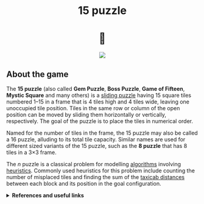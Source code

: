 <div align="center">

<h1> 15 puzzle </h1>

</div>

<div align="center">
<h1>🚧</h1>
</div>

<div align="center">
<img 
 heigh="30px" src="https://camo.githubusercontent.com/cc16307123357f5783b569d53430abc14602cd8b240dd37cf42167ca7b36050e/68747470733a2f2f73332e65752d63656e7472616c2d312e616d617a6f6e6177732e636f6d2f6f76692d70726f6a656374732f31352d70757a7a6c652f64656d6f2e676966">
</div>



## About the game
The **15 puzzle** (also called **Gem Puzzle**, **Boss Puzzle**, **Game of Fifteen**, **Mystic Square** and 
many others) is a [sliding puzzle](https://en.wikipedia.org/wiki/Sliding_puzzle "Sliding puzzle") having 15 square tiles numbered 1–15 in a frame that is 4 tiles high and 4 tiles wide, leaving one unoccupied tile position. Tiles in the same row or column of the open position can be moved by sliding them horizontally or vertically, respectively. The goal of the puzzle is to place the tiles in numerical order.

Named for the number of tiles in the frame, the 15 puzzle may also be called a 16 puzzle, alluding to its total tile capacity. Similar names are used for different sized variants of the 15 puzzle, such as the **8 puzzle** that has 8 tiles in a 3×3 frame.

The _n_ puzzle is a classical problem for modelling [algorithms](https://en.wikipedia.org/wiki/Algorithm "Algorithm") involving [heuristics](https://en.wikipedia.org/wiki/Heuristic_(computer_science) "Heuristic (computer science)"). Commonly used heuristics for this problem include counting the number of misplaced tiles and finding the sum of the [taxicab distances](https://en.wikipedia.org/wiki/Taxicab_distance "Taxicab distance") between each block and its position in the goal configuration.

<details><summary> <b>References and useful links </b> </summary>

[Artificial Intelligence: A Modern Approach](https://www.amazon.com.br/Artificial-Intelligence-Approach-Stuart-Russell/dp/0134610997)  
[Wikipeida 15 puzzle](https://en.wikipedia.org/wiki/15_puzzle)
</details>


